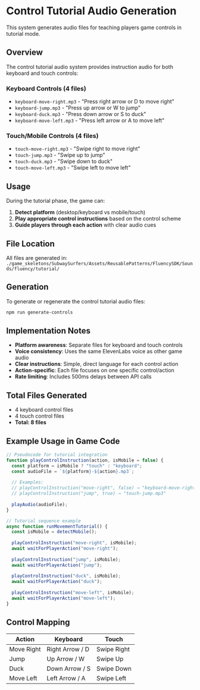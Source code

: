 # Control Tutorial Audio Generation

This system generates audio files for teaching players game controls in tutorial mode.

## Overview

The control tutorial audio system provides instruction audio for both keyboard and touch controls:

### Keyboard Controls (4 files)
- `keyboard-move-right.mp3` - "Press right arrow or D to move right"
- `keyboard-jump.mp3` - "Press up arrow or W to jump"
- `keyboard-duck.mp3` - "Press down arrow or S to duck"
- `keyboard-move-left.mp3` - "Press left arrow or A to move left"

### Touch/Mobile Controls (4 files)
- `touch-move-right.mp3` - "Swipe right to move right"
- `touch-jump.mp3` - "Swipe up to jump"
- `touch-duck.mp3` - "Swipe down to duck"
- `touch-move-left.mp3` - "Swipe left to move left"

## Usage

During the tutorial phase, the game can:

1. **Detect platform** (desktop/keyboard vs mobile/touch)
2. **Play appropriate control instructions** based on the control scheme
3. **Guide players through each action** with clear audio cues

## File Location

All files are generated in:
`./game_skeletons/SubwaySurfers/Assets/ReusablePatterns/FluencySDK/Sounds/fluency/tutorial/`

## Generation

To generate or regenerate the control tutorial audio files:

```bash
npm run generate-controls
```

## Implementation Notes

- **Platform awareness**: Separate files for keyboard and touch controls
- **Voice consistency**: Uses the same ElevenLabs voice as other game audio
- **Clear instructions**: Simple, direct language for each control action
- **Action-specific**: Each file focuses on one specific control/action
- **Rate limiting**: Includes 500ms delays between API calls

## Total Files Generated

- 4 keyboard control files
- 4 touch control files
- **Total: 8 files**

## Example Usage in Game Code

```javascript
// Pseudocode for tutorial integration
function playControlInstruction(action, isMobile = false) {
  const platform = isMobile ? "touch" : "keyboard";
  const audioFile = `${platform}-${action}.mp3`;
  
  // Examples:
  // playControlInstruction("move-right", false) → "keyboard-move-right.mp3"
  // playControlInstruction("jump", true) → "touch-jump.mp3"
  
  playAudio(audioFile);
}

// Tutorial sequence example
async function runMovementTutorial() {
  const isMobile = detectMobile();
  
  playControlInstruction("move-right", isMobile);
  await waitForPlayerAction("move-right");
  
  playControlInstruction("jump", isMobile);
  await waitForPlayerAction("jump");
  
  playControlInstruction("duck", isMobile);
  await waitForPlayerAction("duck");
  
  playControlInstruction("move-left", isMobile);
  await waitForPlayerAction("move-left");
}
```

## Control Mapping

| Action | Keyboard | Touch |
|--------|----------|-------|
| Move Right | Right Arrow / D | Swipe Right |
| Jump | Up Arrow / W | Swipe Up |
| Duck | Down Arrow / S | Swipe Down |
| Move Left | Left Arrow / A | Swipe Left | 